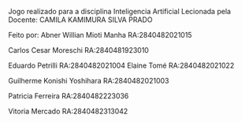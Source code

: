 Jogo realizado para a disciplina Inteligencia Artificial 
Lecionada pela Docente: CAMILA KAMIMURA SILVA PRADO

Feito por:
Abner Willian Mioti Manha
RA:2840482021015

Carlos Cesar Moreschi
RA:2840481923010

Eduardo Petrilli
RA:2840482021004
Elaine Tomé 
RA:2840482021022

Guilherme Konishi Yoshihara
RA:2840482021003

Patricia Ferreira
RA:2840482223036

Vitoria Mercado
RA:2840482313042




